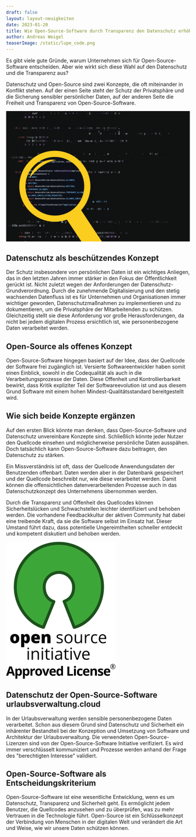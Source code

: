 ```yaml
---
draft: false
layout: layout-neuigkeiten
date: 2023-01-20
title: Wie Open-Source-Software durch Transparenz den Datenschutz erhöht
author: Andreas Weigel
teaserImage: /static/lupe_code.png
---
```


Es gibt viele gute Gründe, warum Unternehmen sich für Open-Source-Software entscheiden.
Aber wie wirkt sich diese Wahl auf den Datenschutz und die Transparenz aus?

<!-- more -->

Datenschutz und Open-Source sind zwei Konzepte, die oft miteinander in Konflikt stehen.
Auf der einen Seite steht der Schutz der Privatsphäre und die Sicherung sensibler persönlicher Daten,
auf der anderen Seite die Freiheit und Transparenz von Open-Source-Software.

<div class="flex flex-col items-center mt-2 lg:flex-row lg:space-x-8 lg:mb-8">
  <div>
    <img class="mx-auto lg:max-w-md lg:h-72" src="/static/lupe_code.png" alt="Hilfe über das Avatarmenü">
  </div>
  <div class="max-w-none lg:max-w-screen">
    <h2>Datenschutz als beschützendes Konzept</h2>
    <p class="mt-4 lg:mb-4">
      Der Schutz insbesondere von persönlichen Daten ist ein wichtiges Anliegen,
das in den letzten Jahren immer stärker in den Fokus der Öffentlichkeit gerückt ist.
Nicht zuletzt wegen der Anforderungen der Datenschutz-Grundverordnung.
Durch die zunehmende Digitalisierung und den stetig wachsenden Datenfluss ist es für Unternehmen und Organisationen
immer wichtiger geworden, Datenschutzmaßnahmen zu implementieren und zu dokumentieren, um die Privatsphäre der
Mitarbeitenden zu schützen.
Gleichzeitig stellt sie diese Anforderung vor große Herausforderungen, da nicht bei jedem digitalen Prozess ersichtlich
ist, wie personenbezogene Daten verarbeitet werden.
    </p>
  </div>
</div>

## Open-Source als offenes Konzept

<p class="mt-4 lg:mb-4">
Open-Source-Software hingegen basiert auf der Idee, dass der Quellcode der Software frei zugänglich ist. Versierte
Softwareentwickler haben somit einen Einblick, sowohl in die Codequalität als auch in die Verarbeitungsprozesse der
Daten.
Diese Offenheit und Kontrollierbarkeit bewirkt, dass Kritik expliziter Teil der Softwareevolution ist und aus diesem
Grund
Software mit einem hohen Mindest-Qualitätsstandard bereitgestellt wird.
</p>

## Wie sich beide Konzepte ergänzen 

<p class="mt-4 lg:mb-4">
    Auf den ersten Blick könnte man denken, dass Open-Source-Software und Datenschutz unvereinbare Konzepte sind.
    Schließlich könnte jeder Nutzer den Quellcode einsehen und möglicherweise persönliche Daten ausspähen.
    Doch tatsächlich kann Open-Source-Software dazu beitragen, den Datenschutz zu stärken.
</p>
<p class="mt-4 lg:mb-4">
    Ein Missverständnis ist oft, dass der Quellcode Anwendungsdaten der Benutzenden offenbart. 
    Daten werden aber in der Datenbank gespeichert und der Quellcode beschreibt nur, wie diese verarbeitet werden. 
    Damit können die offensichtlichen datenverarbeitenden Prozesse auch in das Datenschutzkonzept des Unternehmens übernommen werden.
</p>
<p class="mt-4 lg:mb-4">
    Durch die Transparenz und Offenheit des Quellcodes können Sicherheitslücken und Schwachstellen leichter identifiziert
    und behoben werden.
    Die vorhandene Feedbackkultur der aktiven Community hat dabei eine treibende Kraft, da sie die Software selbst im
    Einsatz hat.
    Dieser Umstand führt dazu, dass potentielle Ungereimtheiten schneller entdeckt und kompetent diskutiert und behoben
    werden.
</p>

<div class="flex flex-col justify-end lg:flex-row-reverse lg:space-x-8 lg:space-x-reverse lg:mt-8 lg:mb-8">
  <div>
    <img class="mx-auto mt-2 lg:max-w-md lg:h-80 border-none" src="OSIApproved_300X350_0.png" alt="Open Source Initiative Logo">
  </div>
  <div class="max-w-none lg:max-w-screen">
    <h2> Datenschutz der Open-Source-Software urlaubsverwaltung.cloud</h2>
    <p class="mt-4 lg:mb-4">
        In der Urlaubsverwaltung werden sensible personenbezogene Daten verarbeitet. Schon aus diesem Grund sind Datenschutz und 
        Sicherheit ein inhärenter Bestandteil bei der Konzeption und Umsetzung von Software und Architektur der Urlaubsverwaltung.
        Die verwendeten Open-Source-Lizenzen sind von der Open-Source-Software Initiative verifiziert.
        Es wird immer verschlüsselt kommuniziert und Prozesse werden anhand der Frage des "berechtigten Interesse" validiert.
    </p>
        <h2> Open-Source-Software als Entscheidungskriterium </h2>
        <p class="mt-4 lg:mb-4">
            Open-Source-Software ist eine wesentliche Entwicklung, wenn es um Datenschutz, Transparenz und Sicherheit geht. 
            Es ermöglicht jedem Benutzer, die Quellcodes anzusehen und zu überprüfen, was zu mehr Vertrauen in die Technologie führt. 
            Open-Source ist ein Schlüsselkonzept der Verbindung von Menschen in der digitalen Welt und verändert die Art und Weise, 
            wie wir unsere Daten schützen können. 
        </p>
  </div>
</div>


